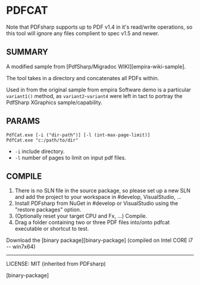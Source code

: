 # PDFCAT

Note that PDFsharp supports up to PDF v1.4 in it's read/write
operations, so this tool will ignore any files complient to 
spec v1.5 and newer.

## SUMMARY

A modified sample from [PdfSharp/Migradoc WIKI][empira-wiki-sample].

The tool takes in a directory and concatenates all PDFs within.

Used in from the original sample from empira Software demo is a particular
`variant1()` method, as `variant2`-`variant4` were left in tact to
portray the PdfSharp XGraphics sample/capability.

## PARAMS

    PdfCat.exe [-i ("dir-path")] [-l (int-max-page-limit)]
    PdfCat.exe "c:/path/to/dir"

* `-i` include directory.
* `-l` number of pages to limit on input pdf files.

## COMPILE

1. There is no SLN file in the source package, so please set up a new SLN and add the project to your workspace in #develop, VisualStudio, ...
2. Install PDFsharp from NuGet in #develop or VisualStudio using the "restore packages" option.
3. (Optionally reset your target CPU and Fx, ...) Compile.
4. Drag a folder containing two or three PDF files into/onto pdfcat executable or shortcut to test.

Download the [binary package][binary-package] (compiled on Intel CORE i7 -- win7x64)

----

LICENSE: MIT (inherited from PDFsharp)

[binary-package]
